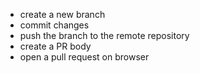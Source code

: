 - create a new branch
- commit changes
- push the branch to the remote repository
- create a PR body
- open a pull request on browser

